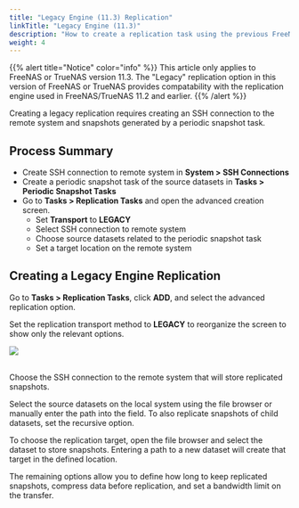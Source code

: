 ```yaml
---
title: "Legacy Engine (11.3) Replication"
linkTitle: "Legacy Engine (11.3)"
description: "How to create a replication task using the previous FreeNAS/TrueNAS 11.2 replication engine."
weight: 4
---
```


{{% alert title="Notice" color="info" %}}
This article only applies to FreeNAS or TrueNAS version 11.3.
The "Legacy" replication option in this version of FreeNAS or TrueNAS provides compatability with the replication engine used in FreeNAS/TrueNAS 11.2 and earlier.
{{% /alert %}}

Creating a legacy replication requires creating an SSH connection to the remote system and snapshots generated by a periodic snapshot task.

## Process Summary

* Create SSH connection to remote system in **System > SSH Connections**
* Create a periodic snapshot task of the source datasets in **Tasks > Periodic Snapshot Tasks**
* Go to **Tasks > Replication Tasks** and open the advanced creation screen.
  * Set **Transport** to **LEGACY**
  * Select SSH connection to remote system
  * Choose source datasets related to the periodic snapshot task
  * Set a target location on the remote system

## Creating a Legacy Engine Replication

Go to **Tasks > Replication Tasks**, click **ADD**, and select the advanced replication option.

Set the replication transport method to **LEGACY** to reorganize the screen to show only the relevant options.

<img src="/images/replication-legacy.png">
<br><br>

Choose the SSH connection to the remote system that will store replicated snapshots.

Select the source datasets on the local system using the file browser or manually enter the path into the field.
To also replicate snapshots of child datasets, set the recursive option.

To choose the replication target, open the file browser and select the dataset to store snapshots.
Entering a path to a new dataset will create that target in the defined location.

The remaining options allow you to define how long to keep replicated snapshots, compress data before replication, and set a bandwidth limit on the transfer.